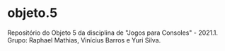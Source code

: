 # objeto.5
Repositório do Objeto 5 da disciplina de "Jogos para Consoles" - 2021.1. Grupo: Raphael Mathias, Vinícius Barros e Yuri Silva.
